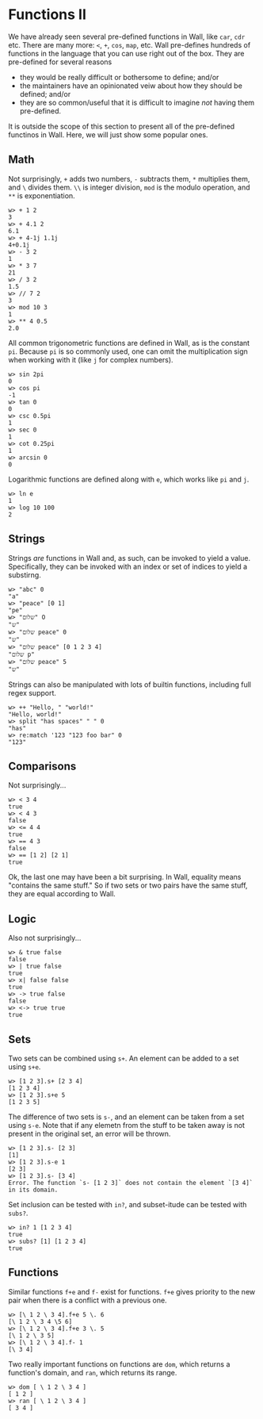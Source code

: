 # Functions II

We have already seen several pre-defined functions in Wall, like `car`, `cdr` etc.  There are many more: `<`, `+`, `cos`, `map`, etc.  Wall pre-defines hundreds of functions in the language that you can use right out of the box.  They are pre-defined for several reasons

- they would be really difficult or bothersome to define; and/or
- the maintainers have an opinionated veiw about how they should be defined; and/or
- they are so common/useful that it is difficult to imagine *not* having them pre-defined.

It is outside the scope of this section to present all of the pre-defined functinos in Wall.  Here, we will just show some popular ones.

## Math

Not surprisingly, `+` adds two numbers, `-` subtracts them, `*` multiplies them, and `\` divides them.  `\\` is integer division, `mod` is the modulo operation, and `**` is exponentiation.

```
w> + 1 2
3
w> + 4.1 2
6.1
w> + 4-1j 1.1j
4+0.1j
w> - 3 2
1
w> * 3 7
21
w> / 3 2
1.5
w> // 7 2
3
w> mod 10 3
1
w> ** 4 0.5
2.0
```

All common trigonometric functions are defined in Wall, as is the constant `pi`.  Because `pi` is so commonly used, one can omit the multiplication sign when working with it (like `j` for complex numbers).

```
w> sin 2pi
0
w> cos pi
-1
w> tan 0
0
w> csc 0.5pi
1
w> sec 0
1
w> cot 0.25pi
1
w> arcsin 0
0
```

Logarithmic functions are defined along with `e`, which works like `pi` and `j`.

```
w> ln e
1
w> log 10 100
2
```

## Strings

Strings *are* functions in Wall and, as such, can be invoked to yield a value.  Specifically, they can be invoked with an index or set of indices to yield a substirng.

```
w> "abc" 0
"a"
w> "peace" [0 1]
"pe"
w> "שלום" O
"ש"
w> "שלום peace" 0
"ש"
w> "שלום peace" [0 1 2 3 4]
"שלום p"
w> "שלום peace" 5
"ש"
```

Strings can also be manipulated with lots of builtin functions, including full regex support.

```
w> ++ "Hello, " "world!"
"Hello, world!"
w> split "has spaces" " " 0
"has"
w> re:match '123 "123 foo bar" 0
"123"
```

## Comparisons

Not surprisingly...

```
w> < 3 4
true
w> < 4 3
false
w> <= 4 4
true
w> == 4 3
false
w> == [1 2] [2 1]
true
```

Ok, the last one may have been a bit surprising.  In Wall, equality means "contains the same stuff."  So if two sets or two pairs have the same stuff, they are equal according to Wall.

## Logic

Also not surprisingly...

```
w> & true false
false
w> | true false
true
w> x| false false
true
w> -> true false
false
w> <-> true true
true
```

## Sets

Two sets can be combined using `s+`.  An element can be added to a set using `s+e`.

```
w> [1 2 3].s+ [2 3 4]
[1 2 3 4]
w> [1 2 3].s+e 5
[1 2 3 5]
```

The difference of two sets is `s-`, and an element can be taken from a set using `s-e`. Note that if any elemetn from the stuff to be taken away is not present in the original set, an error will be thrown.

```
w> [1 2 3].s- [2 3]
[1]
w> [1 2 3].s-e 1
[2 3]
w> [1 2 3].s- [3 4]
Error. The function `s- [1 2 3]` does not contain the element `[3 4]` in its domain.
```

Set inclusion can be tested with `in?`, and subset-itude can be tested with `subs?`.

```
w> in? 1 [1 2 3 4]
true
w> subs? [1] [1 2 3 4]
true
```

## Functions

Similar functions `f+e` and `f-` exist for functions. `f+e` gives priority to the new pair when there is a conflict with a previous one.

```
w> [\ 1 2 \ 3 4].f+e 5 \. 6
[\ 1 2 \ 3 4 \5 6]
w> [\ 1 2 \ 3 4].f+e 3 \. 5
[\ 1 2 \ 3 5]
w> [\ 1 2 \ 3 4].f- 1
[\ 3 4]
```

Two really important functions on functions are `dom`, which returns a function's domain, and `ran`, which returns its range.

```
w> dom [ \ 1 2 \ 3 4 ]
[ 1 2 ]
w> ran [ \ 1 2 \ 3 4 ]
[ 3 4 ]
```